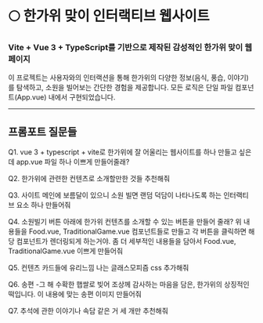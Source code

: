 # 🌕 한가위 맞이 인터랙티브 웹사이트

### Vite + Vue 3 + TypeScript를 기반으로 제작된 감성적인 한가위 맞이 웹페이지

이 프로젝트는 사용자와의 인터랙션을 통해 한가위의 다양한 정보(음식, 풍습, 이야기)를 탐색하고, 소원을 빌어보는 간단한 경험을 제공합니다. 모든 로직은 단일 파일 컴포넌트(App.vue) 내에서 구현되었습니다.

---

## 프롬포트 질문들

Q1. vue 3 + typescript + vite로 한가위에 잘 어울리는 웹사이트를 하나 만들고 싶은데 app.vue 파일 하나 이쁘게 만들어줄래?

Q2. 한가위에 관련한 컨텐츠로 소개할만한 것들 추천해줘

Q3. 사이트 메인에 보름달이 있으니 소원 빌면 랜덤 덕담이 나타나도록 하는 인터랙티브 요소 하나 만들어줘

Q4. 소원빌기 버튼 아래에 한가위 컨텐츠를 소개할 수 있는 버튼을 만들어 줄래? 위 내용들을 Food.vue, TraditionalGame.vue 컴포넌트들로 만들고 각 버튼을 클릭하면 해당 컴포넌트가 렌더링되게 하는거야. 좀 더 세부적인 내용들을 담아서 Food.vue, TraditionalGame.vue 이쁘게 만들어줘

Q5. 컨텐츠 카드들에 유리느낌 나는 글래스모피즘 css 추가해줘

Q6. 송편 -그 해 수확한 햅쌀로 빚어 조상께 감사하는 마음을 담은, 한가위의 상징적인 떡입니다. 이 내용에 맞는 송편 이미지 만들어줘

Q7. 추석에 관한 이야기나 속담 같은 거 세 개만 추천해줘
